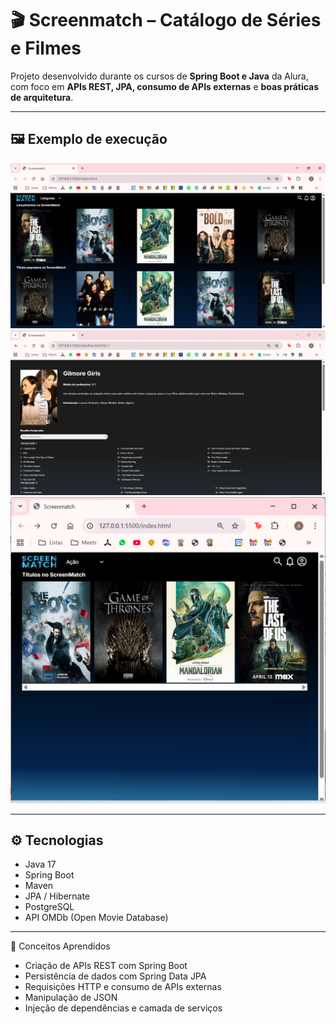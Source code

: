 # 🎬 Screenmatch – Catálogo de Séries e Filmes

Projeto desenvolvido durante os cursos de **Spring Boot e Java** da Alura, com foco em **APIs REST, JPA, consumo de APIs externas** e **boas práticas de arquitetura**.

---

## 🖼️ Exemplo de execução
![Tela principal](screenmatch/assets/tela1.png)
![Tela 2](screenmatch/assets/tela2.png)
![Tela 3](screenmatch/assets/tela3.png)

---

## ⚙️ Tecnologias

- Java 17  
- Spring Boot  
- Maven  
- JPA / Hibernate  
- PostgreSQL  
- API OMDb (Open Movie Database)

---

🧠 Conceitos Aprendidos
- Criação de APIs REST com Spring Boot  
- Persistência de dados com Spring Data JPA  
- Requisições HTTP e consumo de APIs externas  
- Manipulação de JSON
- Injeção de dependências e camada de serviços
